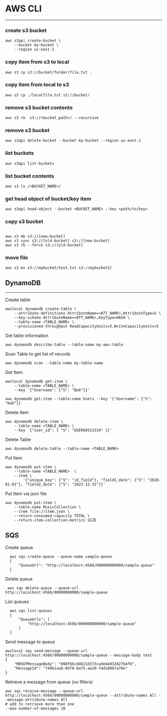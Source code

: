 # AWS CLI 
---

### create s3 bucket  

```
aws s3api create-bucket \
    --bucket my-bucket \
    --region us-east-1
```

### copy item from s3 to local

`aws s3 cp s3://bucket/folder/file.txt .`

### copy item from local to s3  

`aws s3 cp ./localfile.txt s3://bucket/`

### remove s3 bucket contents

`aws s3 rm  s3://<bucket_path>/ --recursive`

### remove s3 bucket 

`aws s3api delete-bucket --bucket my-bucket --region us-east-1`

### list buckets  

`aws s3api list-buckets`

### list bucket contents

`aws s3 ls /<BUCKET_NAME>/`

### get head object of bucket/key item  

`aws s3api head-object --bucket <BUCKET_NAME> --key <path/to/key>`


### copy s3 bucket  

```  

aws s3 mb s3://[new-bucket]
aws s3 sync s3://[old-bucket] s3://[new-bucket]
aws s3 rb --force s3://[old-bucket]  

```

### move file  
```
aws s3 mv s3://mybucket/test.txt s3://mybucket2/  
``` 

## DynamoDB 
---
Create table

```
awslocal dynamodb create-table \
    --attribute-definitions AttributeName=<ATT_NAME>,AttributeType=S \
    --key-schema AttributeName=<ATT_NAME>,KeyType=HASH \
    --table-name <TABLE_NAME> \
    --provisioned-throughput ReadCapacityUnits=5,WriteCapacityUnits=5
```

Get table information

```
aws dynamodb describe-table --table-name my-aws-table
```


Scan Table to get list of records

`aws dynamodb scan --table-name my-table-name`


Get Item

```
awslocal dynamodb get-item \
    --table-name <TABLE_NAME> \
    --key '{"Username": {"S": "Bob"}}'
```

`aws dynamodb get-item --table-name Users --key '{"Username": {"S": "bob"}}`


Delete Item

```
aws dynamodb delete-item \
    --table-name <TABLE_NAME> \
    --key '{"user_id": { "S": "USER68513334" }}'

```

Delete Table

`aws dynamodb delete-table --table-name <TABLE_NAME>`

Put Item 
```  
aws dynamodb put-item \
    --table-name <TABLE_NAME>  \
    --item \
        '{"unique_key": {"S": "id_field"}, "field1_date": {"S": "2020-01-01"}, "field2_date": {"S": "2022-12-31"}}'
```

Put Item via json file

```
aws dynamodb put-item \
    --table-name MusicCollection \
    --item file://item.json \
    --return-consumed-capacity TOTAL \
    --return-item-collection-metrics SIZE

```
## SQS  
Create queue
```
  aws sqs create-queue --queue-name sample-queue
  {
      "QueueUrl": "http://localhost:4566/000000000000/sample-queue"
  }
```
Delete queue 
```  
 aws sqs delete-queue --queue-url http://localhost:4566/00000000000/sample-queue
```  

List queues
```  
  aws sqs list-queues
  {
      "QueueUrls": [
          "http://localhost:4566/000000000000/sample-queue"
      ]
  }  
```
Send message to queue  
```  
awslocal sqs send-message --queue-url http://localhost:4566/00000000000/sample-queue --message-body test
{
    "MD5OfMessageBody": "098f6bcd4621d373cade4e832627b4f6",
    "MessageId": "74861aab-05f8-0a75-ae20-74d109b7a76e"
}
```
Retrieve a message from queue (no filters)
```
aws sqs receive-message --queue-url http://localhost:4566/00000000000/sample-queue --attribute-names All --message-attribute-names All 
# add to retrieve more than one
--max-number-of-messages 10  
```

